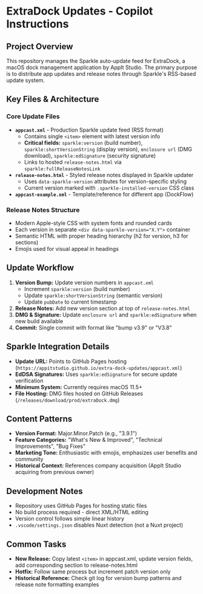 # ExtraDock Updates - Copilot Instructions

## Project Overview
This repository manages the Sparkle auto-update feed for ExtraDock, a macOS dock management application by AppIt Studio. The primary purpose is to distribute app updates and release notes through Sparkle's RSS-based update system.

## Key Files & Architecture

### Core Update Files
- **`appcast.xml`** - Production Sparkle update feed (RSS format)
  - Contains single `<item>` element with latest version info
  - **Critical fields:** `sparkle:version` (build number), `sparkle:shortVersionString` (display version), `enclosure url` (DMG download), `sparkle:edSignature` (security signature)
  - Links to hosted `release-notes.html` via `sparkle:fullReleaseNotesLink`
- **`release-notes.html`** - Styled release notes displayed in Sparkle updater
  - Uses `data-sparkle-version` attributes for version-specific styling
  - Current version marked with `.sparkle-installed-version` CSS class
- **`appcast-example.xml`** - Template/reference for different app (DockFlow)

### Release Notes Structure
- Modern Apple-style CSS with system fonts and rounded cards
- Each version in separate `<div data-sparkle-version="X.Y">` container
- Semantic HTML with proper heading hierarchy (h2 for version, h3 for sections)
- Emojis used for visual appeal in headings

## Update Workflow
1. **Version Bump:** Update version numbers in `appcast.xml`
   - Increment `sparkle:version` (build number)
   - Update `sparkle:shortVersionString` (semantic version)
   - Update `pubDate` to current timestamp
2. **Release Notes:** Add new version section at top of `release-notes.html`
3. **DMG & Signature:** Update `enclosure url` and `sparkle:edSignature` when new build available
4. **Commit:** Single commit with format like "bump v3.9" or "V3.8"

## Sparkle Integration Details
- **Update URL:** Points to GitHub Pages hosting (`https://appitstudio.github.io/extra-dock-updates/appcast.xml`)
- **EdDSA Signatures:** Uses `sparkle:edSignature` for secure update verification
- **Minimum System:** Currently requires macOS 11.5+
- **File Hosting:** DMG files hosted on GitHub Releases (`/releases/download/prod/extraDock.dmg`)

## Content Patterns
- **Version Format:** Major.Minor.Patch (e.g., "3.9.1")
- **Feature Categories:** "What's New & Improved", "Technical Improvements", "Bug Fixes"
- **Marketing Tone:** Enthusiastic with emojis, emphasizes user benefits and community
- **Historical Context:** References company acquisition (AppIt Studio acquiring from previous owner)

## Development Notes
- Repository uses GitHub Pages for hosting static files
- No build process required - direct XML/HTML editing
- Version control follows simple linear history
- `.vscode/settings.json` disables Nuxt detection (not a Nuxt project)

## Common Tasks
- **New Release:** Copy latest `<item>` in appcast.xml, update version fields, add corresponding section to release-notes.html
- **Hotfix:** Follow same process but increment patch version only
- **Historical Reference:** Check git log for version bump patterns and release note formatting examples
